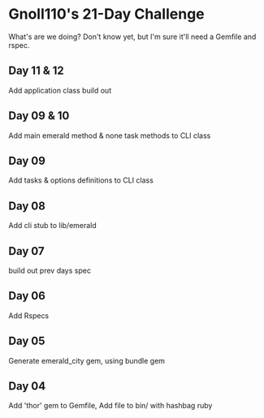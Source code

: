 # Gnoll110's 21-Day Challenge

What's are we doing? Don't know yet, but I'm sure it'll need a Gemfile and rspec.

## Day 11 & 12

Add application class build out

## Day 09 & 10

Add main emerald method & none task methods to CLI class

## Day 09

Add tasks & options definitions to CLI class

## Day 08

Add cli stub to lib/emerald

## Day 07

build out prev days spec

## Day 06

Add Rspecs

## Day 05

Generate emerald_city gem, using bundle gem

## Day 04

Add 'thor' gem to Gemfile, Add file to bin/ with hashbag ruby
